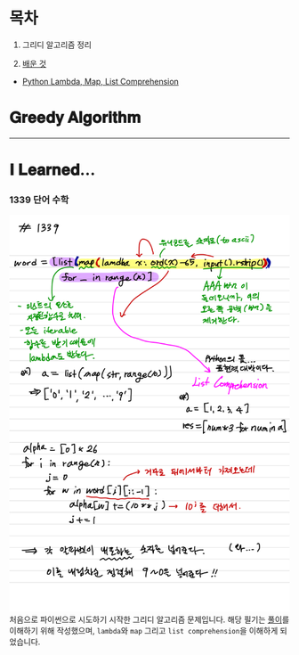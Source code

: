 # 목차
1. 그리디 알고리즘 정리  

2. <a href="#learn">배운 것</a>  
  - <a href="#1339">Python Lambda, Map, List Comprehension</a>  

# 𝐆𝐫𝐞𝐞𝐝𝐲 𝐀𝐥𝐠𝐨𝐫𝐢𝐭𝐡𝐦


---

<a name="learn"></a>
# 𝐈 𝐋𝐞𝐚𝐫𝐧𝐞𝐝...
<a name="1339"></a>
### 1339 단어 수학
![1339](img/1339.png)
처음으로 파이썬으로 시도하기 시작한 그리디 알고리즘 문제입니다. 해당 필기는 [풀이](https://suri78.tistory.com/183)를 이해하기 위해 작성했으며, `lambda`와 `map` 그리고 `list comprehension`을 이해하게 되었습니다.   
